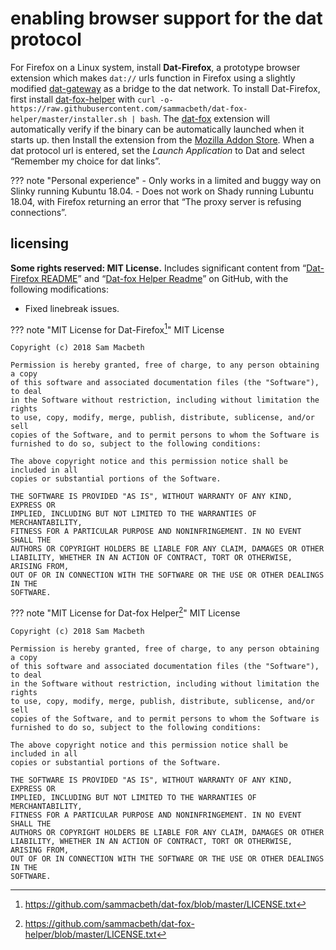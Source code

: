 # enabling browser support for the dat protocol
For Firefox on a Linux system, install **Dat-Firefox**, a prototype browser extension which makes `dat://` urls function in Firefox using a slightly modified [dat-gateway](https://github.com/sammacbeth/dat-gateway) as a bridge to the dat network. To install Dat-Firefox, first install [dat-fox-helper](https://github.com/sammacbeth/dat-fox-helper) with `curl -o- https://raw.githubusercontent.com/sammacbeth/dat-fox-helper/master/installer.sh | bash`. The [dat-fox](https://github.com/sammacbeth/dat-fox) extension will automatically verify if the binary can be automatically launched when it starts up. then Install the extension from the [Mozilla Addon Store](https://addons.mozilla.org/en-US/firefox/addon/dat-p2p-protocol/). When a dat protocol url is entered, set the *Launch Application* to Dat and select “Remember my choice for dat links”.

??? note "Personal experience"
    - Only works in a limited and buggy way on Slinky running Kubuntu 18.04.
    - Does not work on Shady running Lubuntu 18.04, with Firefox returning an error that “The proxy server is refusing connections”.

## licensing
**Some rights reserved: MIT License.** Includes significant content from “[Dat-Firefox README](https://github.com/sammacbeth/dat-fox/blob/master/README.md)” and “[Dat-fox Helper Readme](https://github.com/sammacbeth/dat-fox-helper/blob/master/Readme.md)” on GitHub, with the following modifications:

- Fixed linebreak issues.

??? note "MIT License for Dat-Firefox[^ebsdatp1]"
    MIT License
    
    Copyright (c) 2018 Sam Macbeth
    
    Permission is hereby granted, free of charge, to any person obtaining a copy
    of this software and associated documentation files (the "Software"), to deal
    in the Software without restriction, including without limitation the rights
    to use, copy, modify, merge, publish, distribute, sublicense, and/or sell
    copies of the Software, and to permit persons to whom the Software is
    furnished to do so, subject to the following conditions:
    
    The above copyright notice and this permission notice shall be included in all
    copies or substantial portions of the Software.
    
    THE SOFTWARE IS PROVIDED "AS IS", WITHOUT WARRANTY OF ANY KIND, EXPRESS OR
    IMPLIED, INCLUDING BUT NOT LIMITED TO THE WARRANTIES OF MERCHANTABILITY,
    FITNESS FOR A PARTICULAR PURPOSE AND NONINFRINGEMENT. IN NO EVENT SHALL THE
    AUTHORS OR COPYRIGHT HOLDERS BE LIABLE FOR ANY CLAIM, DAMAGES OR OTHER
    LIABILITY, WHETHER IN AN ACTION OF CONTRACT, TORT OR OTHERWISE, ARISING FROM,
    OUT OF OR IN CONNECTION WITH THE SOFTWARE OR THE USE OR OTHER DEALINGS IN THE
    SOFTWARE.

??? note "MIT License for Dat-fox Helper[^ebsdatp2]"
    MIT License
    
    Copyright (c) 2018 Sam Macbeth
    
    Permission is hereby granted, free of charge, to any person obtaining a copy
    of this software and associated documentation files (the "Software"), to deal
    in the Software without restriction, including without limitation the rights
    to use, copy, modify, merge, publish, distribute, sublicense, and/or sell
    copies of the Software, and to permit persons to whom the Software is
    furnished to do so, subject to the following conditions:
    
    The above copyright notice and this permission notice shall be included in all
    copies or substantial portions of the Software.
    
    THE SOFTWARE IS PROVIDED "AS IS", WITHOUT WARRANTY OF ANY KIND, EXPRESS OR
    IMPLIED, INCLUDING BUT NOT LIMITED TO THE WARRANTIES OF MERCHANTABILITY,
    FITNESS FOR A PARTICULAR PURPOSE AND NONINFRINGEMENT. IN NO EVENT SHALL THE
    AUTHORS OR COPYRIGHT HOLDERS BE LIABLE FOR ANY CLAIM, DAMAGES OR OTHER
    LIABILITY, WHETHER IN AN ACTION OF CONTRACT, TORT OR OTHERWISE, ARISING FROM,
    OUT OF OR IN CONNECTION WITH THE SOFTWARE OR THE USE OR OTHER DEALINGS IN THE
    SOFTWARE.

[^ebsdatp1]: https://github.com/sammacbeth/dat-fox/blob/master/LICENSE.txt
[^ebsdatp2]: https://github.com/sammacbeth/dat-fox-helper/blob/master/LICENSE.txt
